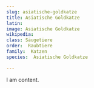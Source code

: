 ```yaml
---
slug: asiatische-goldkatze
title: Asiatische Goldkatze
latin:
image: Asiatische Goldkatze
wikipedia: 
class: Säugetiere
order:  Raubtiere
family:  Katzen 
species:  Asiatische Goldkatze

---
```


I am content.
